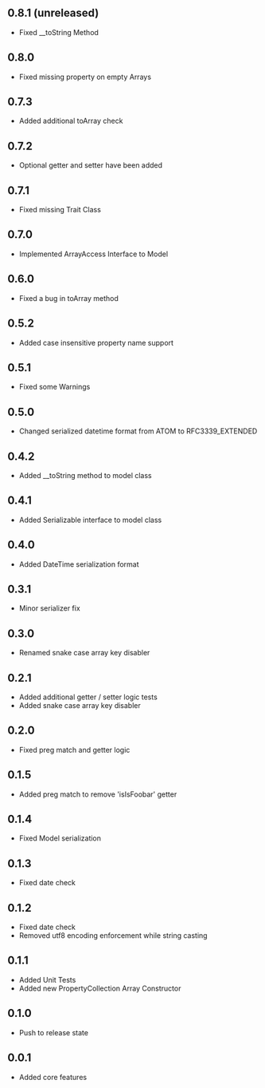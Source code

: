 0.8.1 (unreleased)
-----
- Fixed __toString Method

0.8.0
-----
- Fixed missing property on empty Arrays

0.7.3
-----
- Added additional toArray check

0.7.2
-----
- Optional getter and setter have been added

0.7.1
-----
- Fixed missing Trait Class

0.7.0
-----
- Implemented ArrayAccess Interface to Model

0.6.0
-----
- Fixed a bug in toArray method

0.5.2
-----
- Added case insensitive property name support

0.5.1
-----
- Fixed some Warnings

0.5.0
-----
- Changed serialized datetime format from ATOM to RFC3339_EXTENDED

0.4.2
-----
- Added __toString method to model class

0.4.1
-----
- Added Serializable interface to model class

0.4.0
-----
- Added DateTime serialization format

0.3.1
-----
- Minor serializer fix

0.3.0
-----
- Renamed snake case array key disabler

0.2.1
-----
- Added additional getter / setter logic tests
- Added snake case array key disabler

0.2.0
-----
- Fixed preg match and getter logic

0.1.5
-----
- Added preg match to remove 'isIsFoobar' getter

0.1.4
-----
- Fixed Model serialization

0.1.3
-----
- Fixed date check

0.1.2
-----
- Fixed date check
- Removed utf8 encoding enforcement while string casting

0.1.1
-----
- Added Unit Tests 
- Added new PropertyCollection Array Constructor

0.1.0
-----
- Push to release state

0.0.1
-----
- Added core features
